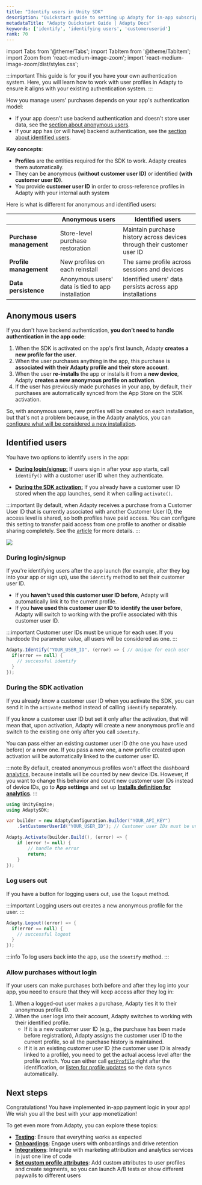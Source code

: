 ```yaml
---
title: "Identify users in Unity SDK"
description: "Quickstart guide to setting up Adapty for in-app subscription management in Unity."
metadataTitle: "Adapty Quickstart Guide | Adapty Docs"
keywords: ['identify', 'identifying users', 'customeruserid']
rank: 70
---
```

import Tabs from '@theme/Tabs';
import TabItem from '@theme/TabItem';
import Zoom from 'react-medium-image-zoom';
import 'react-medium-image-zoom/dist/styles.css';

:::important
This guide is for you if you have your own authentication system. Here, you will learn how to work with user profiles in Adapty to ensure it aligns with your existing authentication system.
:::

How you manage users' purchases depends on your app's authentication model:
- If your app doesn't use backend authentication and doesn't store user data, see the [section about anonymous users](#anonymous-users).
- If your app has (or will have) backend authentication, see the [section about identified users](#identified-users).

**Key concepts**:
- **Profiles** are the entities required for the SDK to work. Adapty creates them automatically. 
- They can be anonymous **(without customer user ID)** or identified **(with customer user ID)**. 
- You provide **customer user ID** in order to cross-reference profiles in Adapty with your internal auth system

Here is what is different for anonymous and identified users:

|                         | Anonymous users                                   | Identified users                                                        |
|-------------------------|---------------------------------------------------|-------------------------------------------------------------------------|
| **Purchase management** | Store-level purchase restoration                  | Maintain purchase history across devices through their customer user ID |
| **Profile management**  | New profiles on each reinstall                    | The same profile across sessions and devices                            |
| **Data persistence**    | Anonymous users' data is tied to app installation | Identified users' data persists across app installations                |

## Anonymous users

If you don't have backend authentication, **you don't need to handle authentication in the app code**:

1. When the SDK is activated on the app's first launch, Adapty **creates a new profile for the user**.
2. When the user purchases anything in the app, this purchase is **associated with their Adapty profile and their store account**.
3. When the user **re-installs** the app or installs it from a **new device**, Adapty **creates a new anonymous profile on activation**.
4. If the user has previously made purchases in your app, by default, their purchases are automatically synced from the App Store on the SDK activation.

So, with anonymous users, new profiles will be created on each installation, but that's not a problem because, in the Adapty analytics, you can [configure what will be considered a new installation](general#4-installs-definition-for-analytics).

## Identified users

You have two options to identify users in the app:

- [**During login/signup:**](#during-loginsignup) If users sign in after your app starts, call `identify()` with a customer user ID when they authenticate.

- [**During the SDK activation:**](#during-the-sdk-activation) If you already have a customer user ID stored when the app launches, send it when calling `activate()`.

:::important
By default, when Adapty receives a purchase from a Customer User ID that is currently associated with another Customer User ID, the access level is shared, so both profiles have paid access. You can configure this setting to transfer paid access from one profile to another or disable sharing completely. See the [article](general#6-sharing-purchases-between-user-accounts) for more details.
:::

<Zoom>
  <img src={require('./img/identify-diagram.webp').default}
  style={{
    border: '1px solid #727272', /* border width and color */
    width: '700px', /* image width */
    display: 'block', /* for alignment */
    margin: '0 auto' /* center alignment */
  }}
/>
</Zoom>

### During login/signup

If you're identifying users after the app launch (for example, after they log into your app or sign up), use the `identify` method to set their customer user ID.

- If you **haven't used this customer user ID before**, Adapty will automatically link it to the current profile.
- If you **have used this customer user ID to identify the user before**, Adapty will switch to working with the profile associated with this customer user ID.

:::important
Customer user IDs must be unique for each user. If you hardcode the parameter value, all users will be considered as one.
:::

```csharp showLineNumbers
Adapty.Identify("YOUR_USER_ID", (error) => { // Unique for each user
  if(error == null) {
    // successful identify
  }
});
```

### During the SDK activation

If you already know a customer user ID when you activate the SDK, you can send it in the `activate` method instead of calling `identify` separately.

If you know a customer user ID but set it only after the activation, that will mean that, upon activation, Adapty will create a new anonymous profile and switch to the existing one only after you call `identify`.

You can pass either an existing customer user ID (the one you have used before) or a new one. If you pass a new one, a new profile created upon activation will be automatically linked to the customer user ID.

:::note
By default, created anonymous profiles won't affect the dashboard [analytics](analytics-charts.md), because installs will be counted by new device IDs. However, if you want to change this behavior and count new customer user IDs instead of device IDs, go to **App settings** and set up [**Installs definition for analytics**](general#4-installs-definition-for-analytics).
:::

```csharp showLineNumbers
using UnityEngine;
using AdaptySDK;

var builder = new AdaptyConfiguration.Builder("YOUR_API_KEY")
    .SetCustomerUserId("YOUR_USER_ID"); // Customer user IDs must be unique for each user. If you hardcode the parameter value, all users will be considered as one.

Adapty.Activate(builder.Build(), (error) => {
    if (error != null) {
        // handle the error
        return;
    }
}); 
```


### Log users out

If you have a button for logging users out, use the `logout` method. 

:::important
Logging users out creates a new anonymous profile for the user.
:::

```csharp showLineNumbers
Adapty.Logout((error) => {
  if(error == null) {
    // successful logout
  }
});
```

:::info
To log users back into the app, use the `identify` method.
:::

### Allow purchases without login

If your users can make purchases both before and after they log into your app, you need to ensure that they will keep access after they log in:

1. When a logged-out user makes a purchase, Adapty ties it to their anonymous profile ID.
2. When the user logs into their account, Adapty switches to working with their identified profile.
    - If it is a new customer user ID (e.g., the purchase has been made before registration), Adapty assigns the customer user ID to the current profile, so all the purchase history is maintained.
    - If it is an existing customer user ID (the customer user ID is already linked to a profile), you need to get the actual access level after the profile switch. You can either call [`getProfile`](unity-check-subscription-status.md) right after the identification, or [listen for profile updates](unity-check-subscription-status.md) so the data syncs automatically.

## Next steps

Congratulations! You have implemented in-app payment logic in your app! We wish you all the best with your app monetization!

To get even more from Adapty, you can explore these topics:
- [**Testing**](troubleshooting-test-purchases.md): Ensure that everything works as expected
- [**Onboardings**](onboardings.md): Engage users with onboardings and drive retention
- [**Integrations**](configuration.md): Integrate with marketing attribution and analytics services in just one line of code
- [**Set custom profile attributes**](unity-setting-user-attributes.md): Add custom attributes to user profiles and create segments, so you can launch A/B tests or show different paywalls to different users